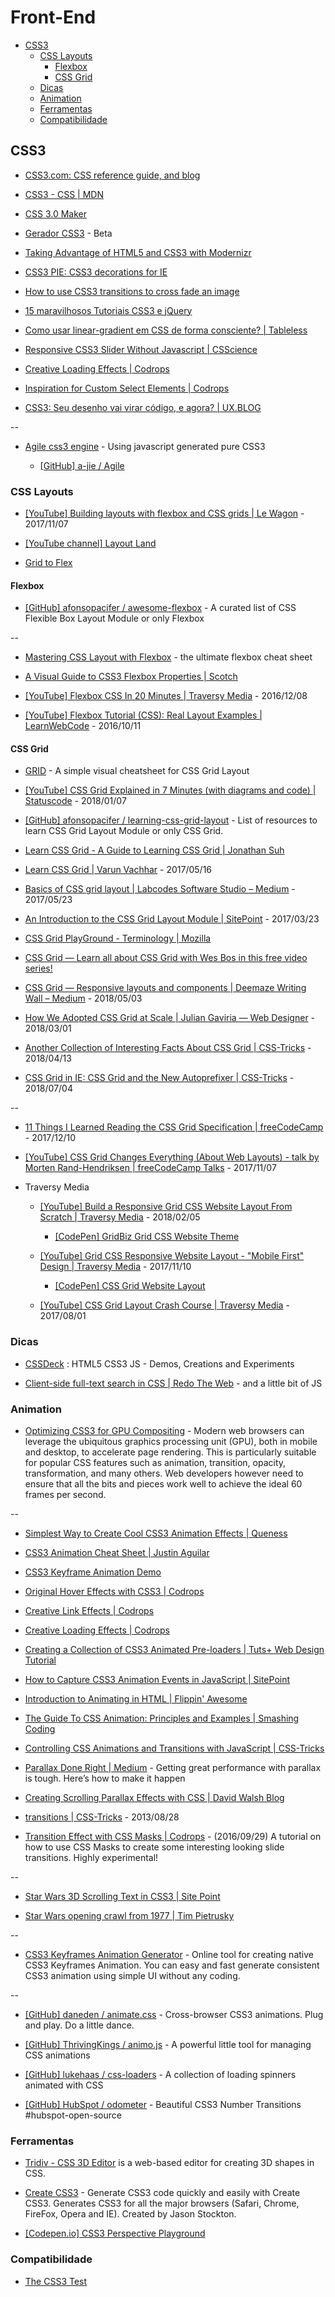 # Front-End

<!-- toc -->

- [CSS3](#css3)
  * [CSS Layouts](#css-layouts)
    + [Flexbox](#flexbox)
    + [CSS Grid](#css-grid)
  * [Dicas](#dicas)
  * [Animation](#animation)
  * [Ferramentas](#ferramentas)
  * [Compatibilidade](#compatibilidade)

<!-- tocstop -->

## CSS3

* [CSS3.com: CSS reference guide, and blog](http://www.css3.com/)

* [CSS3 - CSS | MDN](https://developer.mozilla.org/en-US/docs/CSS/CSS3)

* [CSS 3.0 Maker](http://www.css3maker.com/)

* [Gerador CSS3](http://geradorcss3.com.br/) - Beta

* [Taking Advantage of HTML5 and CSS3 with Modernizr](http://alistapart.com/article/taking-advantage-of-html5-and-css3-with-modernizr)

* [CSS3 PIE: CSS3 decorations for IE](http://css3pie.com/)

* [How to use CSS3 transitions to cross fade an image](http://css3.bradshawenterprises.com/cfimg/)

* [15 maravilhosos Tutoriais CSS3 e jQuery](http://www.mundoinformal.com/2012/11/15-maravilhosos-tutoriais-css3-e-jquery.html)

* [Como usar linear-gradient em CSS de forma consciente? | Tableless](http://tableless.com.br/como-usar-gradient-no-css-de-forma-consciente/)

* [Responsive CSS3 Slider Without Javascript | CSScience](http://csscience.com/responsiveslidercss3/)

* [Creative Loading Effects | Codrops](http://tympanus.net/codrops/2013/09/18/creative-loading-effects/)

* [Inspiration for Custom Select Elements | Codrops](http://tympanus.net/codrops/2014/07/10/inspiration-for-custom-select-elements/)

* [CSS3: Seu desenho vai virar código, e agora? | UX.BLOG](http://www.uxdesign.blog.br/padroes-web/css3/oficina-seu-desenho-vai-virar-codigo-e-agora/)

--

* [Agile css3 engine](https://a-jie.github.io/Agile/) - Using javascript generated pure CSS3

  * [[GitHub] a-jie / Agile](https://github.com/a-jie/Agile)


### CSS Layouts

* [[YouTube] Building layouts with flexbox and CSS grids | Le Wagon](https://www.youtube.com/watch?v=dA00K9qmiWM) - 2017/11/07

* [[YouTube channel] Layout Land](https://www.youtube.com/channel/UC7TizprGknbDalbHplROtag)

* [Grid to Flex](http://www.gridtoflex.com/)

#### Flexbox

* [[GitHub] afonsopacifer / awesome-flexbox](https://github.com/afonsopacifer/awesome-flexbox) - A curated list of CSS Flexible Box Layout Module or only Flexbox

--

* [Mastering CSS Layout with Flexbox](http://www.sketchingwithcss.com/samplechapter/cheatsheet.html) - the ultimate flexbox cheat sheet

* [A Visual Guide to CSS3 Flexbox Properties | Scotch](https://scotch.io/tutorials/a-visual-guide-to-css3-flexbox-properties)

* [[YouTube] Flexbox CSS In 20 Minutes | Traversy Media](https://www.youtube.com/watch?v=JJSoEo8JSnc) - 2016/12/08

* [[YouTube] Flexbox Tutorial (CSS): Real Layout Examples | LearnWebCode](https://www.youtube.com/watch?v=k32voqQhODc) - 2016/10/11


#### CSS Grid

* [GRID](http://grid.malven.co/) - A simple visual cheatsheet for CSS Grid Layout

* [[YouTube] CSS Grid Explained in 7 Minutes (with diagrams and code) | Statuscode](https://www.youtube.com/watch?v=ojKbYz0iKQE) - 2018/01/07

* [[GitHub] afonsopacifer / learning-css-grid-layout](https://github.com/afonsopacifer/learning-css-grid-layout) - List of resources to learn CSS Grid Layout Module or only CSS Grid.

* [Learn CSS Grid - A Guide to Learning CSS Grid | Jonathan Suh](http://learncssgrid.com/)

* [Learn CSS Grid | Varun Vachhar](http://varun.ca/css-grid/) - 2017/05/16

* [Basics of CSS grid layout | Labcodes Software Studio – Medium](https://medium.com/labcodes/basics-of-css-grid-layout-3a47aea089dc) - 2017/05/23

* [An Introduction to the CSS Grid Layout Module | SitePoint](https://www.sitepoint.com/introduction-css-grid-layout-module/) - 2017/03/23

* [CSS Grid PlayGround - Terminology | Mozilla](https://mozilladevelopers.github.io/playground/)

* [CSS Grid — Learn all about CSS Grid with Wes Bos in this free video series!](https://cssgrid.io/)

* [CSS Grid — Responsive layouts and components | Deemaze Writing Wall – Medium](https://medium.com/deemaze-software/css-grid-responsive-layouts-and-components-eee1badd5a2f) - 2018/05/03

* [How We Adopted CSS Grid at Scale | Julian Gaviria — Web Designer](https://julian.is/article/css-grid-at-scale/) - 2018/03/01

* [Another Collection of Interesting Facts About CSS Grid | CSS-Tricks](https://css-tricks.com/another-collection-of-interesting-facts-about-css-grid/) - 2018/04/13

* [CSS Grid in IE: CSS Grid and the New Autoprefixer | CSS-Tricks](https://css-tricks.com/css-grid-in-ie-css-grid-and-the-new-autoprefixer/) - 2018/07/04

--

* [11 Things I Learned Reading the CSS Grid Specification | freeCodeCamp](https://medium.freecodecamp.org/11-things-i-learned-reading-the-css-grid-specification-fb3983aa5e0) - 2017/12/10

* [[YouTube] CSS Grid Changes Everything (About Web Layouts) - talk by Morten Rand-Hendriksen | freeCodeCamp Talks](https://www.youtube.com/watch?v=Qgyg-SRr-UQ) - 2017/11/07

* Traversy Media

  * [[YouTube] Build a Responsive Grid CSS Website Layout From Scratch | Traversy Media](https://www.youtube.com/watch?v=moBhzSC455o) - 2018/02/05

    * [[CodePen] GridBiz Grid CSS Website Theme](https://codepen.io/bradtraversy/pen/gvMGyB)

  * [[YouTube] Grid CSS Responsive Website Layout - "Mobile First" Design | Traversy Media](https://www.youtube.com/watch?v=M3qBpPw77qo) - 2017/11/10

    * [[CodePen] CSS Grid Website Layout](https://codepen.io/bradtraversy/pen/RjpQvZ)

  * [[YouTube] CSS Grid Layout Crash Course | Traversy Media](https://www.youtube.com/watch?v=jV8B24rSN5o) - 2017/08/01


### Dicas

* [CSSDeck](http://cssdeck.com/) : HTML5 CSS3 JS - Demos, Creations and Experiments

* [Client-side full-text search in CSS | Redo The Web](http://redotheweb.com/2013/05/15/client-side-full-text-search-in-css.html) - and a little bit of JS


### Animation

* [Optimizing CSS3 for GPU Compositing](http://ariya.ofilabs.com/2013/06/optimizing-css3-for-gpu-compositing.html) - Modern web browsers can leverage the ubiquitous graphics processing unit (GPU), both in mobile and desktop, to accelerate page rendering. This is particularly suitable for popular CSS features such as animation, transition, opacity, transformation, and many others. Web developers however need to ensure that all the bits and pieces work well to achieve the ideal 60 frames per second.

--

* [Simplest Way to Create Cool CSS3 Animation Effects | Queness](http://www.queness.com/post/14835/simplest-way-to-create-cool-css3-animation-effects)

* [CSS3 Animation Cheat Sheet | Justin Aguilar](http://www.justinaguilar.com/animations/)

* [CSS3 Keyframe Animation Demo](http://www.impressivewebs.com/demo-files/css3-animated-scene/)

* [Original Hover Effects with CSS3 | Codrops](http://tympanus.net/codrops/2011/11/02/original-hover-effects-with-css3/)

* [Creative Link Effects | Codrops](http://tympanus.net/codrops/2013/08/06/creative-link-effects/)

* [Creative Loading Effects | Codrops](http://tympanus.net/codrops/2013/09/18/creative-loading-effects/)

* [Creating a Collection of CSS3 Animated Pre-loaders | Tuts+ Web Design Tutorial](http://webdesign.tutsplus.com/tutorials/creating-a-collection-of-css3-animated-pre-loaders--cms-21978)

* [How to Capture CSS3 Animation Events in JavaScript | SitePoint](http://www.sitepoint.com/css3-animation-javascript-event-handlers/)

* [Introduction to Animating in HTML | Flippin' Awesome](http://flippinawesome.org/2013/08/12/introduction-to-animating-in-html/)

* [The Guide To CSS Animation: Principles and Examples | Smashing Coding](http://coding.smashingmagazine.com/2011/09/14/the-guide-to-css-animation-principles-and-examples/)

* [Controlling CSS Animations and Transitions with JavaScript | CSS-Tricks](http://css-tricks.com/controlling-css-animations-transitions-javascript/)

* [Parallax Done Right | Medium](https://medium.com/@dhg/82ced812e61c) - Getting great performance with parallax is tough. Here’s how to make it happen

* [Creating Scrolling Parallax Effects with CSS | David Walsh Blog](http://davidwalsh.name/parallax)

* [transitions | CSS-Tricks](https://css-tricks.com/almanac/properties/t/transition/) - 2013/08/28

* [Transition Effect with CSS Masks | Codrops](http://tympanus.net/codrops/2016/09/29/transition-effect-with-css-masks/) - (2016/09/29) A tutorial on how to use CSS Masks to create some interesting looking slide transitions. Highly experimental!

--

* [Star Wars 3D Scrolling Text in CSS3 | Site Point](http://www.sitepoint.com/css3-starwars-scrolling-text/)

* [Star Wars opening crawl from 1977 | Tim Pietrusky](http://timpietrusky.com/star-wars-opening-crawl-from-1977)

--

* [CSS3 Keyframes Animation Generator](http://cssanimate.com/) - Online tool for creating native CSS3 Keyframes Animation. You can easy and fast generate consistent CSS3 animation using simple UI without any coding.

--

* [[GitHub] daneden / animate.css](https://github.com/daneden/animate.css) - Cross-browser CSS3 animations. Plug and play. Do a little dance.

* [[GitHub] ThrivingKings / animo.js](https://github.com/ThrivingKings/animo.js) - A powerful little tool for managing CSS animations

* [[GitHub] lukehaas / css-loaders](https://github.com/lukehaas/css-loaders) - A collection of loading spinners animated with CSS

* [[GitHub] HubSpot / odometer](https://github.com/HubSpot/odometer) - Beautiful CSS3 Number Transitions #hubspot-open-source


### Ferramentas

* [Tridiv - CSS 3D Editor](http://tridiv.com/) is a web-based editor for creating 3D shapes in CSS.

* [Create CSS3](http://www.createcss3.com/) - Generate CSS3 code quickly and easily with Create CSS3. Generates CSS3 for all the major browsers (Safari, Chrome, FireFox, Opera and IE). Created by Jason Stockton.

* [[Codepen.io] CSS3 Perspective Playground](https://codepen.io/mburakerman/pen/wrZKwe)


### Compatibilidade

* [The CSS3 Test](http://css3test.com/)
